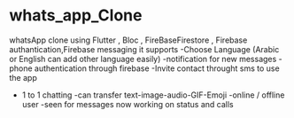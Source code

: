 # whats_app_Clone
 
whatsApp clone using Flutter , Bloc , FireBaseFirestore , Firebase authantication,Firebase messaging
it supports 
-Choose Language (Arabic or English can add other language easily)
-notification for new messages
-phone authentication through firebase
-Invite contact throught sms to use the app
- 1 to 1 chatting 
-can transfer text-image-audio-GIF-Emoji
-online / offline user 
-seen for messages 
 now working on status and calls
